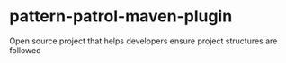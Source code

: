 # pattern-patrol-maven-plugin
Open source project that helps developers ensure project structures are followed
